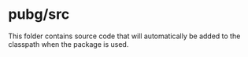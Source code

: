 # pubg/src

This folder contains source code that will automatically be added to the classpath when
the package is used.

